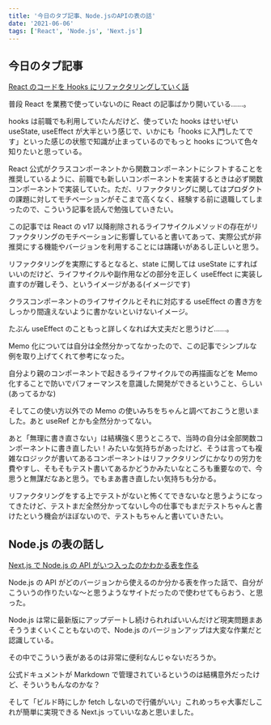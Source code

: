 ```yaml
---
title: '今日のタブ記事、Node.jsのAPIの表の話'
date: '2021-06-06'
tags: ['React', 'Node.js', 'Next.js']
---
```


## 今日のタブ記事

[React のコードを Hooks にリファクタリングしていく話](https://tech.jxpress.net/entry/2020/06/22/170000)

普段 React を業務で使っていないのに React の記事ばかり開いている……。

hooks は前職でも利用していたんだけど、使っていた hooks はせいぜい useState, useEffect が大半という感じで、いかにも「hooks に入門したてです」といった感じの状態で知識が止まっているのでもっと hooks について色々知りたいと思っている。

React 公式がクラスコンポーネントから関数コンポーネントにシフトすることを推奨しているように、前職でも新しいコンポーネントを実装するときは必ず関数コンポーネントで実装していた。ただ、リファクタリングに関してはプロダクトの課題に対してモチベーションがそこまで高くなく、経験する前に退職してしまったので、こういう記事を読んで勉強していきたい。

この記事では React の v17 以降削除されるライフサイクルメソッドの存在がリファクタリングのモチベーションに影響していると書いてあって、実際公式が非推奨にする機能やバージョンを利用することには躊躇いがあるし正しいと思う。

リファクタリングを実際にするとなると、state に関しては useState にすればいいのだけど、ライフサイクルや副作用などの部分を正しく useEffect に実装し直すのが難しそう、というイメージがある(イメージです)

クラスコンポーネントのライフサイクルとそれに対応する useEffect の書き方をしっかり間違えないように書かないといけないイメージ。

たぶん useEffect のこともっと詳しくなれば大丈夫だと思うけど……。

Memo 化については自分は全然分かってなかったので、この記事でシンプルな例を取り上げてくれて参考になった。

自分より親のコンポーネントで起きるライフサイクルでの再描画などを Memo 化することで防いでパフォーマンスを意識した開発ができるということ、らしい(あってるかな)

そしてこの使い方以外での Memo の使いみちをちゃんと調べておこうと思いました。あと useRef とかも全然分かってない。

あと「無理に書き直さない」は結構強く思うところで、当時の自分は全部関数コンポーネントに書き直したい！みたいな気持ちがあったけど、そうは言っても複雑なロジックが書いてあるコンポーネントはリファクタリングにかなりの労力を費やすし、そもそもテスト書いてあるかどうかみたいなところも重要なので、今思うと無謀だなあと思う。でもまあ書き直したい気持ちも分かる。

リファクタリングをする上でテストがないと怖くてできないなと思うようになってきたけど、テストまだ全然分かってないし今の仕事でもまだテストちゃんと書けたという機会がほぼないので、テストもちゃんと書いていきたい。

## Node.js の表の話し

[Next.js で Node.js の API がいつ入ったのかわかる表を作る](https://zenn.dev/sosukesuzuki/articles/f00bc24600f2d8)

Node.js の API がどのバージョンから使えるのか分かる表を作った話で、自分がこういうの作りたいな〜と思うようなサイトだったので使わせてもらおう、と思った。

Node.js は常に最新版にアップデートし続けられればいいんだけど現実問題まあそううまくいくこともないので、Node.js のバージョンアップは大変な作業だと認識している。

その中でこういう表があるのは非常に便利なんじゃないだろうか。

公式ドキュメントが Markdown で管理されているというのは結構意外だったけど、そういうもんなのかな？

そして「ビルド時にしか fetch しないので行儀がいい」これめっちゃ大事だしこれが簡単に実現できる Next.js っていいなあと思いました。
